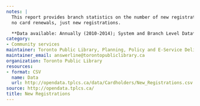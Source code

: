 ```yaml
---
notes: |
  This report provides branch statistics on the number of new registrations -
  no card renewals, just new registrations.

  **Data available: Annually (2010-2014); System and Branch Level Data**
category:
- Community services
maintainer: Toronto Public Library, Planning, Policy and E-Service Delivery
maintainer_email: answerline@torontopubliclibrary.ca
organization: Toronto Public Library
resources:
- format: CSV
  name: Data
  url: http://opendata.tplcs.ca/data/Cardholders/New_Registrations.csv
source: http://opendata.tplcs.ca/
title: New Registrations
---
```

